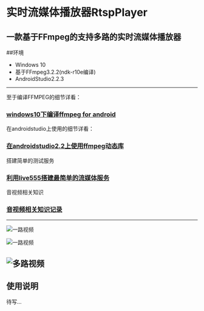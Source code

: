 # 实时流媒体播放器RtspPlayer

一款基于FFmpeg的支持多路的实时流媒体播放器
---
##环境
* Windows 10
* 基于FFmpeg3.2.2(ndk-r10e编译)
* AndroidStudio2.2.3

---
 至于编译FFMPEG的细节详看：
### [windows10下编译ffmpeg for android](http://blog.csdn.net/huweijian5/article/details/52840177)

 在androidstudio上使用的细节详看：
### [在androidstudio2.2上使用ffmpeg动态库](http://blog.csdn.net/huweijian5/article/details/52883969)

 搭建简单的测试服务
### [利用live555搭建最简单的流媒体服务](http://blog.csdn.net/huweijian5/article/details/53928521)

音视频相关知识
### [音视频相关知识记录](http://blog.csdn.net/huweijian5/article/details/54099197)

---
![一路视频](https://github.com/huweijian5/RtspPlayer/blob/master/screenshots/snapshot1.png)

![一路视频](https://github.com/huweijian5/RtspPlayer/blob/master/screenshots/snapshot3.png)

![多路视频](https://github.com/huweijian5/RtspPlayer/blob/master/screenshots/snapshot2.gif)
---
## 使用说明
待写...

